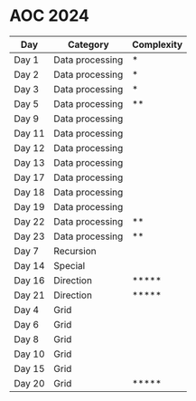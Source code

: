 # AOC 2024

| Day   | Category        | Complexity |
|-------|-----------------|------------|
| Day 1 | Data processing | *          |
| Day 2 | Data processing | *          |
| Day 3 | Data processing | *          |
| Day 5 | Data processing | **         |
| Day 9 | Data processing |            |
| Day 11| Data processing |            |
| Day 12| Data processing |            |
| Day 13| Data processing |            |
| Day 17| Data processing |            |
| Day 18| Data processing |            |
| Day 19| Data processing |            |
| Day 22| Data processing | **         |
| Day 23| Data processing | **         |
| Day 7 | Recursion       |            |
| Day 14| Special         |            |
| Day 16| Direction       | *****      |
| Day 21| Direction       | *****      |
| Day 4 | Grid            |            |
| Day 6 | Grid            |            |
| Day 8 | Grid            |            |
| Day 10| Grid            |            |
| Day 15| Grid            |            |
| Day 20| Grid            | *****      |
